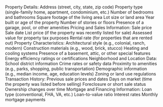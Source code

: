 Property Details:
Address (street, city, state, zip code)
Property type (single-family home, apartment, condominium, etc.)
Number of bedrooms and bathrooms
Square footage of the living area
Lot size or land area
Year built or age of the property
Number of stories or floors
Presence of a garage, pool, or other amenities
Pricing and Sales Information:
Sale price
Sale date
List price (if the property was recently listed for sale)
Assessed value for property tax purposes
Rental rate (for properties that are rented out)
Property Characteristics:
Architectural style (e.g., colonial, ranch, modern)
Construction materials (e.g., wood, brick, stucco)
Heating and cooling systems
Presence of a basement, attic, or other special features
Energy efficiency ratings or certifications
Neighborhood and Location Data:
School district information
Crime rates or safety data
Proximity to amenities (e.g., parks, shopping, public transportation)
Demographic information (e.g., median income, age, education levels)
Zoning or land use regulations
Transaction History:
Previous sale prices and dates
Days on market (time the property was listed before selling)
Foreclosure or short sale status
Ownership changes over time
Mortgage and Financing Information:
Loan type (conventional, FHA, VA, etc.)
Loan-to-value ratio
Interest rates
Monthly mortgage payments
